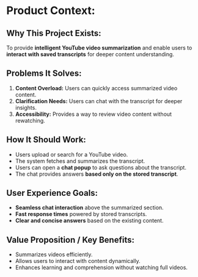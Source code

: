 # Product Context:

## Why This Project Exists:
To provide **intelligent YouTube video summarization** and enable users to **interact with saved transcripts** for deeper content understanding.

## Problems It Solves:
1. **Content Overload:** Users can quickly access summarized video content.
2. **Clarification Needs:** Users can chat with the transcript for deeper insights.
3. **Accessibility:** Provides a way to review video content without rewatching.

## How It Should Work:
- Users upload or search for a YouTube video.
- The system fetches and summarizes the transcript.
- Users can open a **chat popup** to ask questions about the transcript.
- The chat provides answers **based only on the stored transcript**.

## User Experience Goals:
- **Seamless chat interaction** above the summarized section.
- **Fast response times** powered by stored transcripts.
- **Clear and concise answers** based on the existing content.

## Value Proposition / Key Benefits:
- Summarizes videos efficiently.
- Allows users to interact with content dynamically.
- Enhances learning and comprehension without watching full videos.
